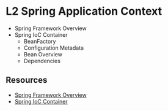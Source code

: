 # L2 Spring Application Context

* Spring Framework Overview
* Spring IoC Container
    * BeanFactory
    * Configuration Metadata
    * Bean Overview
    * Dependencies

## Resources

* [Spring Framework Overview](https://docs.spring.io/spring/docs/current/spring-framework-reference/overview.html#overview)
* [Spring IoC Container](https://docs.spring.io/spring/docs/current/spring-framework-reference/core.html#beans)
